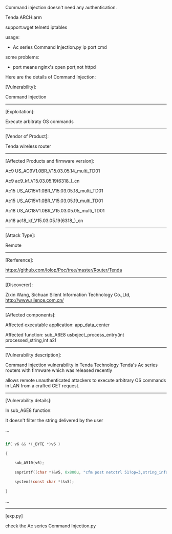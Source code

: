 Command injection doesn't need any authentication.

Tenda ARCH:arm

support:wget telnetd iptables

usage: 

- Ac series Command Injection.py ip port cmd

some problems: 

- port means nginx's open port,not httpd


Here are the details of Command Injection:

[Vulnerability]:

Command Injection

-----------------------------

[Exploitation]:

Execute arbitraty OS commands

-----------------------------

[Vendor of Product]:

Tenda wireless router

-----------------------------

[Affected Products and firmware version]:

Ac9   US_AC9V1.0BR_V15.03.05.14_multi_TD01

Ac9   ac9_kf_V15.03.05.19(6318_)_cn

Ac15  US_AC15V1.0BR_V15.03.05.18_multi_TD01

Ac15  US_AC15V1.0BR_V15.03.05.19_multi_TD01

Ac18  US_AC18V1.0BR_V15.03.05.05_multi_TD01

Ac18  ac18_kf_V15.03.05.19(6318_)_cn

-----------------------------

[Attack Type]:

Remote

-----------------------------

[Rerference]:

https://github.com/Iolop/Poc/tree/master/Router/Tenda

-----------------------------

[Discoverer]:

Zixin Wang, Sichuan Silent Information Technology Co.,Ltd, http://www.silence.com.cn/

-----------------------------

[Affected components]:

Affected executable application: app_data_center

Affected function: sub_A6E8  usbeject_process_entry(int processed_string,int a2)

-----------------------------

[Vulnerability description]:

Command Injection vulnerability in Tenda Technology Tenda's Ac series routers with firmware which was released recently 

allows remote unauthenticated attackers to execute arbitrary OS commands in LAN from a crafted GET request.

-----------------------------

[Vulnerability details]:

In sub_A6E8 function:

It doesn't filter the string delivered by the user

...

```c

if( v6 && *(_BYTE *)v6 )

{

    sub_A510(v6);
    
    snprintf((char *)&v5, 0x800u, "cfm post netctrl 51?op=3,string_info=%s", v6, v4);
    
    system((const char *)&v5);
    
}

```

...

-----------------------------

[exp.py]

check the Ac series Command Injection.py


